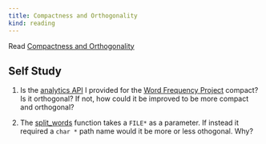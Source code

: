 ```yaml
---
title: Compactness and Orthogonality
kind: reading
---
```


Read [Compactness and Orthogonality](http://www.catb.org/esr/writings/taoup/html/ch04s02.html)

## Self Study

1. Is the
   [analytics API](https://computing.ece.vt.edu/~ece2524/assets/api/analytics/analytics_8h.html)
   I provided for the
   [Word Frequency Project](https://computing.ece.vt.edu/~ece2524/activities/word_count_part1/)
   compact? Is it orthogonal? If not, how could it be improved to be
   more compact and orthogonal?

2. The
   [split_words](/home/dmaczka/ece2524/lib/analytics/doc/html/analytics_8h.html#a1df986e1f2542185201288201e0364de)
   function takes a `FILE*` as a parameter. If instead it required a
   `char *` path name would it be more or less othogonal. Why?
